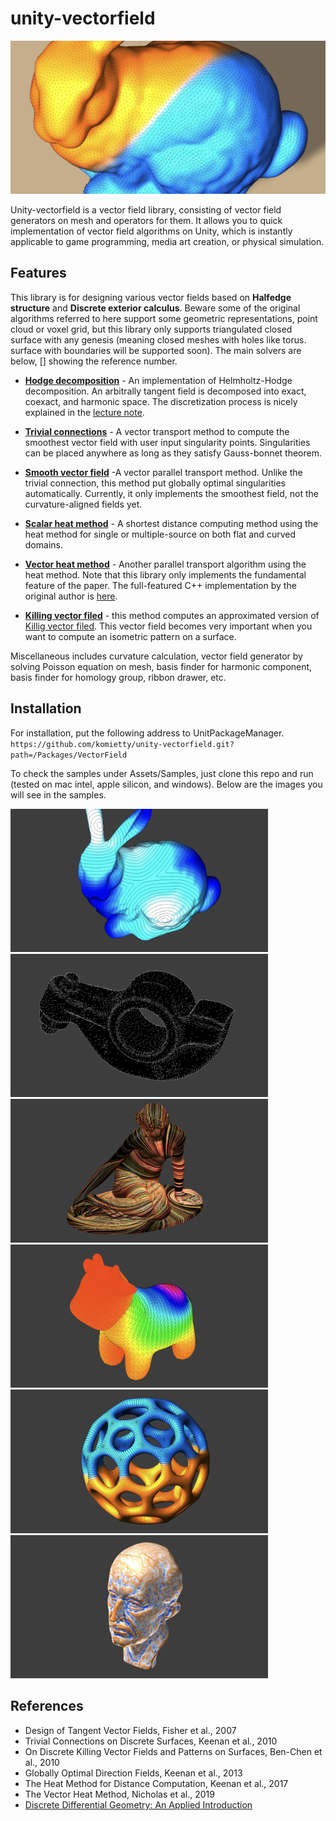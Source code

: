 # unity-vectorfield
 <img src="Documents/vectorheat.jpeg"/>

Unity-vectorfield is a vector field library, consisting of vector field generators on mesh and operators for them. It allows you to quick implementation of vector field algorithms on Unity, which is instantly applicable to game programming, media art creation, or physical simulation.

## Features
This library is for designing various vector fields based on  **Halfedge structure** and **Discrete exterior calculus**. Beware some of the original algorithms referred to here support some geometric representations, point cloud or voxel grid, but this library only supports triangulated closed surface with any genesis (meaning closed meshes with holes like torus. surface with boundaries will be supported soon). The main solvers are below, [] showing the reference number.

- [**Hodge decomposition**](#1) - An implementation of Helmholtz-Hodge decomposition. An arbitrally tangent field is decomposed into exact, coexact, and harmonic space. The discretization process is nicely explained in the [lecture note](#7).

- [**Trivial connections**](#2) - A vector transport method to compute the smoothest vector field with user input singularity points. Singularities can be placed anywhere as long as they satisfy Gauss-bonnet theorem.

- [**Smooth vector field**](#4) -A vector parallel transport method. Unlike the trivial connection, this method put globally optimal singularities automatically. Currently, it only implements the smoothest field, not the curvature-aligned fields yet. 

- [**Scalar heat method**](#5) - A shortest distance computing method using the heat method for single or multiple-source on both flat and curved domains. 

- [**Vector heat method**](#6) - Another parallel transport algorithm using the heat method. Note that this library only implements the fundamental feature of the paper. The full-featured C++ implementation by the original author is [here](https://github.com/nmwsharp/geometry-central).

- [**Killing vector filed**](#3) - this method computes an approximated version of [Killig vector filed](https://en.wikipedia.org/wiki/Killing_vector_field). This vector field becomes very important when you want to compute an isometric pattern on a surface.  

Miscellaneous includes curvature calculation, vector field generator by solving Poisson equation on mesh, basis finder for harmonic component, basis finder for homology group, ribbon drawer, etc. 


## Installation 
For installation, put the following address to UnitPackageManager.  
`https://github.com/komietty/unity-vectorfield.git?path=/Packages/VectorField`

To check the samples under Assets/Samples, just clone this repo and run (tested on mac intel, apple silicon, and windows). Below are the images you will see in the samples.

<div display="flex">
 <img src="Documents/p4.png" width="412"/>
 <img src="Documents/p2.png" width="412"/>
 <img src="Documents/p5.png" width="412"/>
 <img src="Documents/p1.png" width="412"/>
 <img src="Documents/p3.png" width="412"/>
 <img src="Documents/p6.png" width="412"/>
 </div>

 ## References
 - <a id="1">Design of Tangent Vector Fields, Fisher et al., 2007</a>
 - <a id="2">Trivial Connections on Discrete Surfaces, Keenan et al., 2010</a>
 - <a id="3">On Discrete Killing Vector Fields and Patterns on Surfaces, Ben-Chen et al., 2010</a>
 - <a id="4">Globally Optimal Direction Fields, Keenan et al., 2013</a>
 - <a id="5">The Heat Method for Distance Computation, Keenan et al., 2017</a>
 - <a id="6">The Vector Heat Method, Nicholas et al., 2019</a>
 - <a id="7">[Discrete Differential Geometry: An Applied Introduction](https://www.cs.cmu.edu/~kmcrane/Projects/DDG/)</a>
